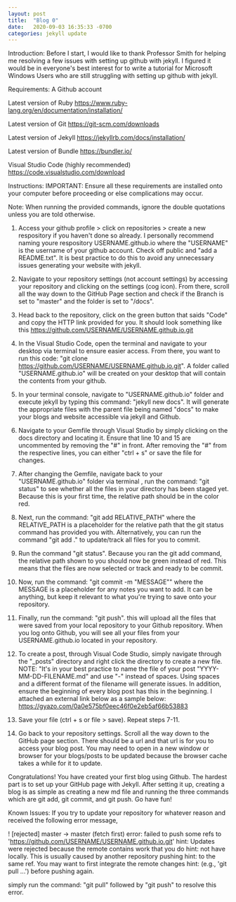 ```yaml
---
layout: post
title:  "Blog 0"
date:   2020-09-03 16:35:33 -0700
categories: jekyll update
---
```


Introduction:
Before I start, I would like to thank Professor Smith for helping me resolving a few issues with setting up github with jekyll. I figured it would be in everyone's best interest for to write a tutorial for Microsoft Windows Users who are still struggling with setting up github with jekyll. 

Requirements:
A Github account

Latest version of Ruby
https://www.ruby-lang.org/en/documentation/installation/

Latest version of Git
https://git-scm.com/downloads

Latest version of Jekyll
https://jekyllrb.com/docs/installation/

Latest version of Bundle
https://bundler.io/

Visual Studio Code (highly recommended)
https://code.visualstudio.com/download


Instructions:
IMPORTANT: Ensure all these requirements are installed onto your computer before proceeding or else complications may occur.

Note: When running the provided commands, ignore the double quotations unless you are told otherwise.

1. Access your github profile > click on repositories > create a new respository if you haven't done so already. I personally recommend naming youre respository USERNAME.github.io where the "USERNAME" is the username of your github account. Check off public and "add a README.txt". It is best practice to do this to avoid any unnecessary issues generating your website with jekyll.

2. Navigate to your repository settings (not account settings) by accessing your repository and clicking on the settings (cog icon). From there, scroll all the way down to the GitHub Page section and check if the Branch is set to "master" and the folder is set to "/docs".

3. Head back to the repository, click on the green button that saids "Code" and copy the HTTP link provided for you. It should look something like this https://github.com/USERNAME/USERNAME.github.io.git

4. In the Visual Studio Code, open the terminal and navigate to your desktop via terminal to ensure easier access. From there, you want to run this code: "git clone https://github.com/USERNAME/USERNAME.github.io.git". A folder called "USERNAME.github.io" will be created on your desktop that will contain the contents from your github.

5.  In your terminal console, navigate to "USERNAME.github.io" folder and execute jekyll by typing this command: "jekyll new docs". It will generate the appropriate files with the parent file being named "docs" to make your blogs and website accessible via jekyll and Github. 

6. Navigate to your Gemfile through Visual Studio by simply clicking on the docs directory and locating it. Ensure that line 10 and 15 are uncommented by removing the "#" in front. After removing the "#" from the respective lines, you can either "ctrl + s" or save the file for changes. 

7. After changing the Gemfile, navigate back to your "USERNAME.github.io" folder via terminal , run the command: "git status" to see whether all the files in your directory has been staged yet. Because this is your first time, the relative path should be in the color red. 

8. Next, run the command: "git add RELATIVE_PATH" where the RELATIVE_PATH is a placeholder for the relative path that the git status command has provided you with. Alternatively, you can run the command "git add ." to update/track all files for you to commit.

9. Run the command "git status". Because you ran the git add command, the relative path shown to you should now be green instead of red. This means that the files are now selected or track and ready to be commit.

10. Now, run the command: "git commit -m "MESSAGE"" where the MESSAGE  is a placeholder for any notes you want to add. It can be anything, but keep it relevant to what you're trying to save onto your repository.

11. Finally, run the command: "git push". this will upload all the files that were saved from your local repository to your Github repository. When you log onto Github, you will see all your files from your USERNAME.github.io located in your repository. 

12. To create a post, through Visual Code Studio, simply navigate through the "_posts" directory and right click the directory to create a new file. NOTE: "It's in your best practice to name the file of your post "YYYY-MM-DD-FILENAME.md" and use "-" instead of spaces. Using spaces and a different format of the filename will generate issues. In addition, ensure the beginning of every blog post has this in the beginning. I attached an external link below as a sample below:
https://gyazo.com/0a0e575bf0eec46f0e2eb5af66b53883

13. Save your file (ctrl + s or file > save). Repeat steps 7-11.

14. Go back to your repository settings. Scroll all the way down to the GitHub page section. There should be a url and that url is for you to access your blog post. You may need to open in a new window or browser for your blogs/posts to be updated because the browser cache takes a while for it to update.

Congratulations! You have created your first blog using Github. The hardest part is to set up your GitHub page with Jekyll. After setting it up, creating a blog is as simple as creating a new md file and running the three commands which are git add, git commit, and git push. Go have fun! 

Known Issues:
If you try to update your repository for whatever reason and received the following error message,

! [rejected]        master -> master (fetch first)
error: failed to push some refs to 'https://github.com/USERNAME/USERNAME.github.io.git'
hint: Updates were rejected because the remote contains work that you do
hint: not have locally. This is usually caused by another repository pushing
hint: to the same ref. You may want to first integrate the remote changes
hint: (e.g., 'git pull ...') before pushing again.

simply run the command: "git pull" followed by "git push" to resolve this error.